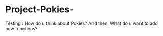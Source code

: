 Project-Pokies-
===============

Testing : How do u think about Pokies? And then, What do u want to add new functions?